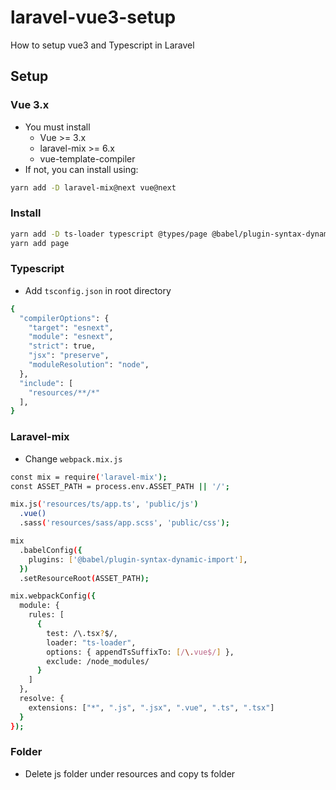 # laravel-vue3-setup

How to setup vue3 and Typescript in Laravel

## Setup

### Vue 3.x

- You must install
  - Vue >= 3.x
  - laravel-mix >= 6.x
  - vue-template-compiler
- If not, you can install using:

```bash
yarn add -D laravel-mix@next vue@next
```

### Install

```bash
yarn add -D ts-loader typescript @types/page @babel/plugin-syntax-dynamic-import
yarn add page
```

### Typescript

- Add `tsconfig.json` in root directory

```bash
{
  "compilerOptions": {
    "target": "esnext",
    "module": "esnext",
    "strict": true,
    "jsx": "preserve",
    "moduleResolution": "node",
  },
  "include": [
    "resources/**/*"
  ],
}
```

### Laravel-mix

- Change `webpack.mix.js`

```bash
const mix = require('laravel-mix');
const ASSET_PATH = process.env.ASSET_PATH || '/';

mix.js('resources/ts/app.ts', 'public/js')
  .vue()
  .sass('resources/sass/app.scss', 'public/css');

mix
  .babelConfig({
    plugins: ['@babel/plugin-syntax-dynamic-import'],
  })
  .setResourceRoot(ASSET_PATH);

mix.webpackConfig({
  module: {
    rules: [
      {
        test: /\.tsx?$/,
        loader: "ts-loader",
        options: { appendTsSuffixTo: [/\.vue$/] },
        exclude: /node_modules/
      }
    ]
  },
  resolve: {
    extensions: ["*", ".js", ".jsx", ".vue", ".ts", ".tsx"]
  }
});
```

### Folder

- Delete js folder under resources and copy ts folder

